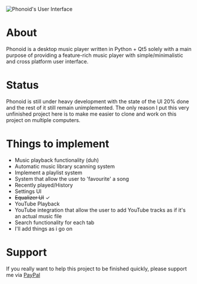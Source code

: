 ![Phonoid's User Interface](https://i.ibb.co/MnrwPYC/Phonoid.png)

# About
Phonoid is a desktop music player written in Python + Qt5 solely
with a main purpose of providing a feature-rich music player with simple/minimalistic and cross platform user interface.

# Status
Phonoid is still under heavy development with the state of the UI 20% done and the rest of it still remain
unimplemented. The only reason I put this very unfinished project here is to make me easier to clone and work
on this project on multiple computers.

[comment]: <> (✓)

# Things to implement
- Music playback functionality (duh)
- Automatic music library scanning system
- Implement a playlist system
- System that allow the user to 'favourite' a song
- Recently played/History
- Settings UI
- ~~Equalizer UI~~ ✓
- YouTube Playback
- YouTube integration that allow the user to add YouTube tracks as if it's an actual music file
- Search functionality for each tab
- I'll add things as i go on

# Support
If you really want to help this project to be finished quickly, please support me via [PayPal](https://paypal.me/kevinrubycon?country.x=ID&locale.x=id_ID)